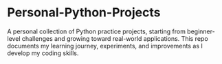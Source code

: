 # Personal-Python-Projects
A personal collection of Python practice projects, starting from beginner-level challenges and growing toward real-world applications. This repo documents my learning journey, experiments, 
and improvements as I develop my coding skills.
